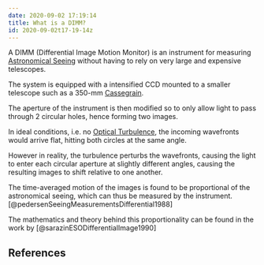 ```yaml
---
date: 2020-09-02 17:19:14
title: What is a DIMM? 
id: 2020-09-02t17-19-14z
---
```


A DIMM (Differential Image Motion Monitor) is an instrument for measuring
[Astronomical Seeing](./2020-08-30t21-49-34z.md) without having to rely on
very large and expensive telescopes.

The system is equipped with a intensified CCD mounted to a smaller telescope
such as a 350-mm
[Cassegrain](https://en.wikipedia.org/wiki/Cassegrain_reflector). 

The aperture of the instrument is then modified so to only allow light to pass
through 2 circular holes, hence forming two images.

In ideal conditions, i.e. no [Optical Turbulence](./2020-08-30t21-46-22z.md),
the incoming wavefronts would arrive flat, hitting both circles at the same
angle.

However in reality, the turbulence perturbs the wavefronts, causing the light
to enter each circular aperture at slightly different angles, causing the
resulting images to shift relative to one another.

The time-averaged motion of the images is found to be proportional of the
astronomical seeing, which can thus be measured by the instrument. [@pedersenSeeingMeasurementsDifferential1988]

The mathematics and theory behind this proportionality can be found in the work
by [@sarazinESODifferentialImage1990]

## References
